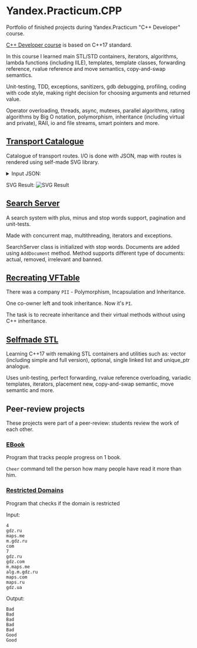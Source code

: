 # Yandex.Practicum.CPP
Portfolio of finished projects during Yandex.Practicum "C++ Developer" course.

[C++ Developer course](https://practicum.yandex.ru/cpp/) is based on C++17 standard.

In this course I learned main STL/STD containers, iterators, algorithms, lambda functions (including IILE), templates, template classes, forwarding reference, rvalue reference and move semantics, copy-and-swap semantics.

Unit-testing, TDD, exceptions, sanitizers, gdb debugging, profiling, coding with code style, making right decision for choosing arguments and returned value.

Operator overloading, threads, async, mutexes, parallel algorithms, rating algorithms by Big O notation, polymorphism, inheritance (including virtual and private), RAII, io and file streams, smart pointers and more.

## [Transport Catalogue](https://github.com/GitSparTV/Yandex.Practicum.CPP/tree/master/TransportCatalogue)

Catalogue of transport routes. I/O is done with JSON, map with routes is rendered using self-made SVG library.

<details>
<summary>Input JSON:</summary>
<p>

```json
{
  "base_requests":[
    {
      "type":"Bus",
      "name":"Route 2",
      "stops":[
        "Station 1",
        "Station 2",
        "Station 3",
        "Station 1"
      ],
      "is_roundtrip":true
    },
    {
      "type":"Bus",
      "name":"Route 1",
      "stops":[
        "Station 4",
        "Station 5"
      ],
      "is_roundtrip":false
    },
    {
      "type":"Stop",
      "name":"Station 5",
      "latitude":43.587795,
      "longitude":39.716901,
      "road_distances":{
        "Station 4":850
      }
    },
    {
      "type":"Stop",
      "name":"Station 4",
      "latitude":43.581969,
      "longitude":39.719848,
      "road_distances":{
        "Station 5":850
      }
    },
    {
      "type":"Stop",
      "name":"Station 2",
      "latitude":43.598701,
      "longitude":39.730623,
      "road_distances":{
        "Station 3":3000,
        "Station 1":4300
      }
    },
    {
      "type":"Stop",
      "name":"Station 3",
      "latitude":43.585586,
      "longitude":39.733879,
      "road_distances":{
        "Station 1":2000,
        "Station 2":3000
      }
    },
    {
      "type":"Stop",
      "name":"Station 1",
      "latitude":43.590317,
      "longitude":39.746833,
      "road_distances":{
        "Station 2":4300,
        "Station 3":2000
      }
    }
  ],
  "render_settings":{
    "width":600,
    "height":400,
    "padding":50,
    "stop_radius":5,
    "line_width":14,
    "bus_label_font_size":20,
    "bus_label_offset":[
      7,
      15
    ],
    "stop_label_font_size":20,
    "stop_label_offset":[
      7,
      -3
    ],
    "underlayer_color":[
      255,
      255,
      255,
      0.85
    ],
    "underlayer_width":3,
    "color_palette":[
      "green",
      [
        255,
        160,
        0
      ],
      "red"
    ]
  },
  "stat_requests":[
    {
      "id":1218663236,
      "type":"Map"
    }
  ]
}
```
</p>
</details>

SVG Result:
![SVG Result](TransportCatalogue/svg.png)

## [Search Server](https://github.com/GitSparTV/Yandex.Practicum.CPP/tree/master/SearchServer)

A search system with plus, minus and stop words support, pagination and unit-tests.

Made with concurrent map, multithreading, iterators and exceptions.

SearchServer class is initialized with stop words. Documents are added using `AddDocument` method. Method supports different type of documents: actual, removed, irrelevant and banned.

## [Recreating VFTable](https://github.com/GitSparTV/Yandex.Practicum.CPP/tree/master/VFTableRecreation)

There was a company `PII` - Polymorphism, Incapsulation and Inheritance.

One co-owner left and took inheritance. Now it's `PI`. 

The task is to recreate inheritance and their virtual methods without using C++ inheritance. 

## [Selfmade STL](https://github.com/GitSparTV/Yandex.Practicum.CPP/tree/master/SelfmadeSTL)
Learning C++17 with remaking STL containers and utilities such as: vector (including simple and full version), optional, single linked list and unique_ptr analogue.

Uses unit-testing, perfect forwarding, rvalue reference overloading, variadic templates, iterators, placement new, copy-and-swap semantic, move semantic and more.

## Peer-review projects

These projects were part of a peer-review: students review the work of each other.

### [EBook](https://github.com/GitSparTV/Yandex.Practicum.CPP/blob/master/ebook.cpp)
Program that tracks people progress on 1 book.

`Cheer` command tell the person how many people have read it more than him.

### [Restricted Domains](https://github.com/GitSparTV/Yandex.Practicum.CPP/blob/master/domains.cpp)

Program that checks if the domain is restricted

Input:
```
4
gdz.ru
maps.me
m.gdz.ru
com
7
gdz.ru
gdz.com
m.maps.me
alg.m.gdz.ru
maps.com
maps.ru
gdz.ua
```

Output:
```
Bad
Bad
Bad
Bad
Bad
Good
Good
```
